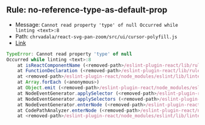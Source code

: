 ## Rule: no-reference-type-as-default-prop
- Message: `Cannot read property 'type' of null
Occurred while linting <text>:8`
- Path: `chrvadala/react-svg-pan-zoom/src/ui/cursor-polyfill.js`
- [Link](https://github.com/chrvadala/react-svg-pan-zoom/blob/HEAD/src/ui/cursor-polyfill.js)
```js
TypeError: Cannot read property 'type' of null
Occurred while linting <text>:8
    at isReactComponentName (<removed-path>/eslint-plugin-react/lib/rules/no-reference-type-as-default-prop.js:24:15)
    at FunctionDeclaration (<removed-path>/eslint-plugin-react/lib/rules/no-reference-type-as-default-prop.js:115:12)
    at <removed-path>/eslint-plugin-react/node_modules/eslint/lib/linter/safe-emitter.js:45:58
    at Array.forEach (<anonymous>)
    at Object.emit (<removed-path>/eslint-plugin-react/node_modules/eslint/lib/linter/safe-emitter.js:45:38)
    at NodeEventGenerator.applySelector (<removed-path>/eslint-plugin-react/node_modules/eslint/lib/linter/node-event-generator.js:254:26)
    at NodeEventGenerator.applySelectors (<removed-path>/eslint-plugin-react/node_modules/eslint/lib/linter/node-event-generator.js:283:22)
    at NodeEventGenerator.enterNode (<removed-path>/eslint-plugin-react/node_modules/eslint/lib/linter/node-event-generator.js:297:14)
    at CodePathAnalyzer.enterNode (<removed-path>/eslint-plugin-react/node_modules/eslint/lib/linter/code-path-analysis/code-path-analyzer.js:711:23)
    at <removed-path>/eslint-plugin-react/node_modules/eslint/lib/linter/linter.js:952:32
```
